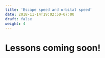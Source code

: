 ```yaml
---
title: 'Escape speed and orbital speed'
date: 2018-11-14T19:02:50-07:00
draft: false
weight: 4
---
```


# Lessons coming soon!